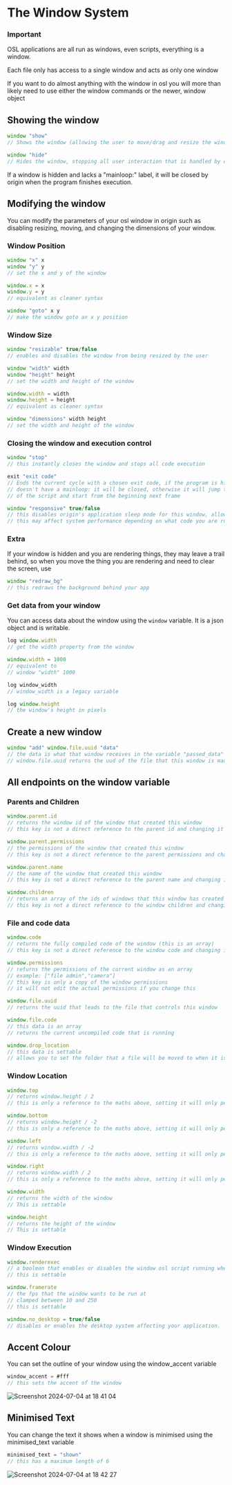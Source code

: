 # The Window System

### Important

OSL applications are all run as windows, even scripts, everything is a window.

Each file only has access to a single window and acts as only one window

If you want to do almost anything with the window in osl you will more than likely need to use either the window commands or the newer, window object

## Showing the window

```js
window "show"
// Shows the window (allowing the user to move/drag and resize the window by default)

window "hide"
// Hides the window, stopping all user interaction that is handled by origin
```

If a window is hidden and lacks a "mainloop:" label, it will be closed by origin when the program finishes execution.

## Modifying the window

You can modify the parameters of your osl window in origin such as disabling resizing, moving, and changing the dimensions of your window.

### **Window Position**

```js
window "x" x
window "y" y
// set the x and y of the window

window.x = x
window.y = y
// equivalent as cleaner syntax

window "goto" x y
// make the window goto an x y position
```

### **Window Size**

```js
window "resizable" true/false
// enables and disables the window from being resized by the user

window "width" width
window "height" height
// set the width and height of the window

window.width = width
window.height = height
// equivalent as cleaner syntax

window "dimensions" width height
// set the width and height of the window
```

### Closing the window and execution control

```js
window "stop"
// this instantly closes the window and stops all code execution

exit "exit code"
// Ends the current cycle with a chosen exit code, if the program is hidden and 
// doesn't have a mainloop: it will be closed, otherwise it will jump to the end 
// of the script and start from the beginning next frame

window "responsive" true/false
// this disables origin's application sleep mode for this window, allowing you to continue running code even when the window is not in focus
// this may affect system performance depending on what code you are running
```

### Extra

If your window is hidden and you are rendering things, they may leave a trail behind, so when you move the thing you are rendering and need to clear the screen, use

```js
window "redraw_bg"
// this redraws the background behind your app
```

### Get data from your window

You can access data about the window using the `window` variable. It is a json object and is writable.

```js
log window.width
// get the width property from the window

window.width = 1000
// equivalent to
// window "width" 1000

log window_width
// window_width is a legacy variable

log window.height
// the window's height in pixels
```

## Create a new window

```javascript
window "add" window.file.uuid "data"
// the data is what that window receives in the variable "passed_data"
// window.file.uuid returns the uud of the file that this window is made from, essentially making an exact duplicate window
```

## All endpoints on the window variable

### **Parents and Children**

```js
window.parent.id
// returns the window id of the window that created this window
// this key is not a direct reference to the parent id and changing it will not edit the parent id

window.parent.permissions
// the permissions of the window that created this window
// this key is not a direct reference to the parent permissions and changing it will not edit the parent permissions

window.parent.name
// the name of the window that created this window
// this key is not a direct reference to the parent name and changing it will not edit the parent name

window.children
// returns an array of the ids of windows that this window has created
// this key is not a direct reference to the window children and changing it will only affect your program
```

### **File and code data**

```js
window.code
// returns the fully compiled code of the window (this is an array)
// this key is not a direct reference to the window code and changing it will not edit the code

window.permissions
// returns the permissions of the current window as an array
// example: ["file admin","camera"]
// this key is only a copy of the window permissions
// it will not edit the actual permissions if you change this

window.file.uuid
// returns the uuid that leads to the file that controls this window

window.file.code
// this data is an array
// returns the current uncompiled code that is running

window.drop_location
// this data is settable
// allows you to set the folder that a file will be moved to when it is dropped onto this window
```

### **Window Location**

```js
window.top
// returns window.height / 2
// this is only a reference to the maths above, setting it will only persist for one cycle

window.bottom
// returns window.height / -2
// this is only a reference to the maths above, setting it will only persist for one cycle

window.left
// returns window.width / -2
// this is only a reference to the maths above, setting it will only persist for one cycle

window.right
// returns window.width / 2
// this is only a reference to the maths above, setting it will only persist for one cycle

window.width
// returns the width of the window
// This is settable

window.height
// returns the height of the window
// This is settable
```

### **Window Execution**

```js
window.renderexec
// a boolean that enables or disables the window osl script running when hovered over with the mouse and not focused
// this is settable

window.framerate
// the fps that the window wants to be run at
// clamped between 10 and 250
// this is settable

window.no_desktop = true/false
// disables or enables the desktop system affecting your application.
```

## Accent Colour

You can set the outline of your window using the window\_accent variable

```js
window_accent = #fff
// this sets the accent of the window
```

![Screenshot 2024-07-04 at 18 41 04](https://github.com/Mistium/Origin-OS/assets/92952823/b6759e77-d5e8-47f4-bd84-51170a0954f6)

## Minimised Text

You can change the text it shows when a window is minimised using the minimised\_text variable

```js
minimised_text = "shown"
// this has a maximum length of 6
```

![Screenshot 2024-07-04 at 18 42 27](https://github.com/Mistium/Origin-OS/assets/92952823/435128f0-71fd-4b5c-a725-0ae50fab96f9)
